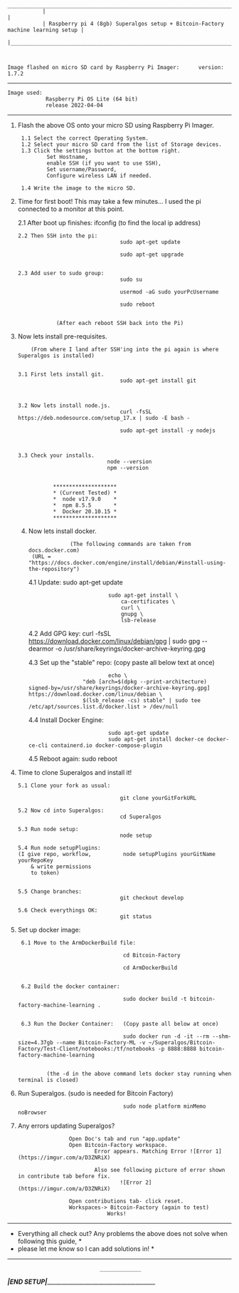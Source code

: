 
                ________________________________________________________________________________
               |                                                                                |
               | Raspberry pi 4 (8gb) Superalgos setup + Bitcoin-Factory machine learning setup |
               |________________________________________________________________________________|



    Image flashed on micro SD card by Raspberry Pi Imager:      version: 1.7.2


    
******************************************************
    Image used:
                Raspberry Pi OS Lite (64 bit)
                release 2022-04-04
******************************************************



1. Flash the above OS onto your micro SD using Raspberry Pi Imager.

        1.1 Select the correct Operating System.
        1.2 Select your micro SD card from the list of Storage devices.
        1.3 Click the settings button at the bottom right.
                Set Hostname, 
                enable SSH (if you want to use SSH), 
                Set username/Password, 
                Configure wireless LAN if needed.

        1.4 Write the image to the micro SD.



2.  Time for first boot! This may take a few minutes... I used the pi connected to a monitor at this point.        

    2.1 After boot up finishes:
                                        ifconfig        (to find the local ip address)

        2.2 Then SSH into the pi:
                                        sudo apt-get update

                                        sudo apt-get upgrade


		2.3 Add user to sudo group: 
                                    	sudo su

                                    	usermod -aG sudo yourPcUsername

                                    	sudo reboot


                    (After each reboot SSH back into the Pi)        

                                    

3.  Now lets install pre-requisites.

            (From where I land after SSH'ing into the pi again is where Superalgos is installed)


        3.1 First lets install git.
                                        sudo apt-get install git



        3.2 Now lets install node.js.
                                        curl -fsSL https://deb.nodesource.com/setup_17.x | sudo -E bash -

                                        sudo apt-get install -y nodejs



        3.3 Check your installs.
                                    node --version
                                    npm --version


                   ********************
				   * (Current Tested) *
				   *  node v17.9.0    *
				   *  npm 8.5.5       *  
				   *  Docker 20.10.15 *
                   ******************** 
        


    4. Now lets install docker.

                        (The following commands are taken from docs.docker.com)
            (URL = "https://docs.docker.com/engine/install/debian/#install-using-the-repository")


        4.1 Update:
                                    sudo apt-get update 

                                    sudo apt-get install \
                                        ca-certificates \
                                        curl \
                                        gnupg \
                                        lsb-release

        4.2 Add GPG key:
                                    curl -fsSL https://download.docker.com/linux/debian/gpg | sudo gpg --dearmor -o /usr/share/keyrings/docker-archive-keyring.gpg


        4.3 Set up the "stable" repo:       (copy paste all below text at once)

                                    echo \
                            "deb [arch=$(dpkg --print-architecture) signed-by=/usr/share/keyrings/docker-archive-keyring.gpg] https://download.docker.com/linux/debian \
                            $(lsb_release -cs) stable" | sudo tee /etc/apt/sources.list.d/docker.list > /dev/null


        
        4.4 Install Docker Engine:

                                    sudo apt-get update
                                    sudo apt-get install docker-ce docker-ce-cli containerd.io docker-compose-plugin


        4.5 Reboot again:
				                    sudo reboot


5.  Time to clone Superalgos and install it!

        5.1 Clone your fork as usual:
        
                                        git clone yourGitForkURL

        5.2 Now cd into Superalgos:
                                        cd Superalgos

        5.3 Run node setup:
                                        node setup    

        5.4 Run node setupPlugins:
        (I give repo, workflow,          node setupPlugins yourGitName yourRepoKey
            & write permissions
            to token)
    

        5.5 Change branches:
                                        git checkout develop

        5.6 Check everythings OK:
                                        git status



6. Set up docker image:

        6.1 Move to the ArmDockerBuild file:

                                        cd Bitcoin-Factory

                                        cd ArmDockerBuild


        6.2 Build the docker container:

                                        sudo docker build -t bitcoin-factory-machine-learning .


        6.3 Run the Docker Container:   (Copy paste all below at once)

                                        sudo docker run -d -it --rm --shm-size=4.37gb --name Bitcoin-Factory-ML -v ~/Superalgos/Bitcoin-Factory/Test-Client/notebooks:/tf/notebooks -p 8888:8888 bitcoin-factory-machine-learning		

                                        
				(the -d in the above command lets docker stay running when terminal is closed)



7. Run Superalgos. 
    (sudo is needed for Bitcoin Factory)
        
                                        sudo node platform minMemo noBrowser



5.  Any errors updating Superalgos?

                        Open Doc's tab and run "app.update"
                        Open Bitcoin-Factory workspace.
                                Error appears. Matching Error ![Error 1](https://imgur.com/a/D3ZNRiX)

                                Also see following picture of error shown in contribute tab before fix.
                                        ![Error 2](https://imgur.com/a/D3ZNRiX)

                        Open contributions tab- click reset.
                        Workspaces-> Bitcoin-Factory (again to test)
                                    Works!

                        


  *  ********************************************************************************************
  *  Everything all check out? Any problems the above does not solve when following this guide, *
  *  please let me know so I can add solutions in!                                              *
  *********************************************************************************************** 


                                 _____________
_________________________________|_END SETUP_|_______________________________________________________________________

